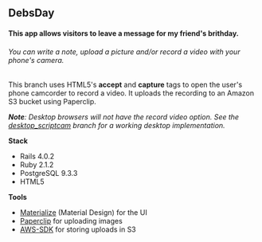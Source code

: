 ## DebsDay

#### This app allows visitors to leave a message for my friend's brithday.
###### You can write a note, upload a picture and/or record a video with your phone's camera.

This branch uses HTML5's **accept** and **capture** tags to open the user's phone camcorder to record a video. It uploads the recording to an Amazon S3 bucket using Paperclip.

*<b>Note</b>: Desktop browsers will not have the record video option. See the <a href='https://github.com/HunterMeyer/debsday/tree/dektop_scriptcam'>desktop_scriptcam</a> branch for a working desktop implementation.*


**Stack**
- Rails 4.0.2
- Ruby 2.1.2
- PostgreSQL 9.3.3
- HTML5

**Tools**
- <a href='http://dogfalo.github.io/materialize/index.html' tagret='_blank'>Materialize</a> (Material Design) for the UI
- <a href='https://github.com/thoughtbot/paperclip' taget='_blank'>Paperclip</a> for uploading images
- <a href='https://github.com/aws/aws-sdk-core-ruby' taget='_blank'>AWS-SDK</a> for storing uploads in S3

